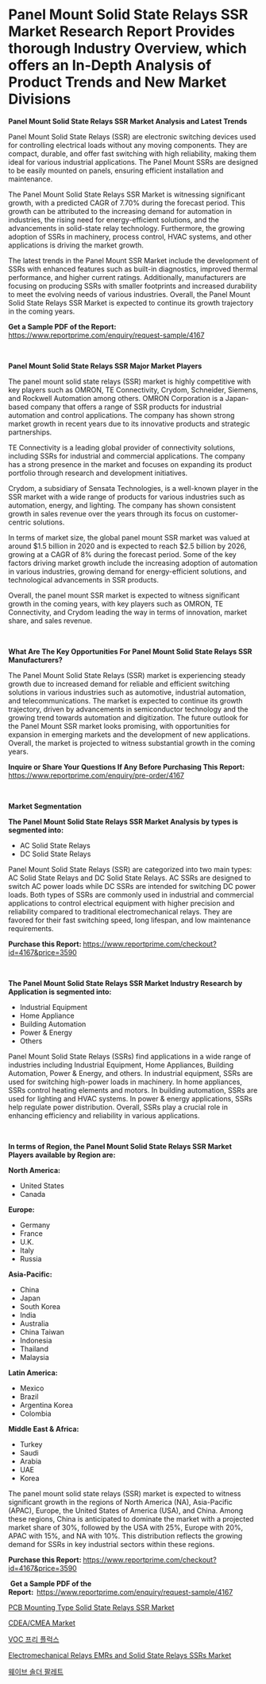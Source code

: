 <p><h1>Panel Mount Solid State Relays SSR Market Research Report Provides thorough Industry Overview, which offers an In-Depth Analysis of Product Trends and New Market Divisions</h1></p><p><strong>Panel Mount Solid State Relays SSR Market Analysis and Latest Trends</strong></p>
<p><p>Panel Mount Solid State Relays (SSR) are electronic switching devices used for controlling electrical loads without any moving components. They are compact, durable, and offer fast switching with high reliability, making them ideal for various industrial applications. The Panel Mount SSRs are designed to be easily mounted on panels, ensuring efficient installation and maintenance.</p><p>The Panel Mount Solid State Relays SSR Market is witnessing significant growth, with a predicted CAGR of 7.70% during the forecast period. This growth can be attributed to the increasing demand for automation in industries, the rising need for energy-efficient solutions, and the advancements in solid-state relay technology. Furthermore, the growing adoption of SSRs in machinery, process control, HVAC systems, and other applications is driving the market growth.</p><p>The latest trends in the Panel Mount SSR Market include the development of SSRs with enhanced features such as built-in diagnostics, improved thermal performance, and higher current ratings. Additionally, manufacturers are focusing on producing SSRs with smaller footprints and increased durability to meet the evolving needs of various industries. Overall, the Panel Mount Solid State Relays SSR Market is expected to continue its growth trajectory in the coming years.</p></p>
<p><strong>Get a Sample PDF of the Report:&nbsp;</strong> <a href="https://www.reportprime.com/enquiry/request-sample/4167">https://www.reportprime.com/enquiry/request-sample/4167</a></p>
<p>&nbsp;</p>
<p><strong>Panel Mount Solid State Relays SSR Major Market Players</strong></p>
<p><p>The panel mount solid state relays (SSR) market is highly competitive with key players such as OMRON, TE Connectivity, Crydom, Schneider, Siemens, and Rockwell Automation among others. OMRON Corporation is a Japan-based company that offers a range of SSR products for industrial automation and control applications. The company has shown strong market growth in recent years due to its innovative products and strategic partnerships.</p><p>TE Connectivity is a leading global provider of connectivity solutions, including SSRs for industrial and commercial applications. The company has a strong presence in the market and focuses on expanding its product portfolio through research and development initiatives.</p><p>Crydom, a subsidiary of Sensata Technologies, is a well-known player in the SSR market with a wide range of products for various industries such as automation, energy, and lighting. The company has shown consistent growth in sales revenue over the years through its focus on customer-centric solutions.</p><p>In terms of market size, the global panel mount SSR market was valued at around $1.5 billion in 2020 and is expected to reach $2.5 billion by 2026, growing at a CAGR of 8% during the forecast period. Some of the key factors driving market growth include the increasing adoption of automation in various industries, growing demand for energy-efficient solutions, and technological advancements in SSR products.</p><p>Overall, the panel mount SSR market is expected to witness significant growth in the coming years, with key players such as OMRON, TE Connectivity, and Crydom leading the way in terms of innovation, market share, and sales revenue.</p></p>
<p>&nbsp;</p>
<p><strong>What Are The Key Opportunities For Panel Mount Solid State Relays SSR Manufacturers?</strong></p>
<p><p>The Panel Mount Solid State Relays (SSR) market is experiencing steady growth due to increased demand for reliable and efficient switching solutions in various industries such as automotive, industrial automation, and telecommunications. The market is expected to continue its growth trajectory, driven by advancements in semiconductor technology and the growing trend towards automation and digitization. The future outlook for the Panel Mount SSR market looks promising, with opportunities for expansion in emerging markets and the development of new applications. Overall, the market is projected to witness substantial growth in the coming years.</p></p>
<p><strong>Inquire or Share Your Questions If Any Before Purchasing This Report:</strong> <a href="https://www.reportprime.com/enquiry/pre-order/4167">https://www.reportprime.com/enquiry/pre-order/4167</a></p>
<p>&nbsp;</p>
<p><strong>Market Segmentation</strong></p>
<p><strong>The Panel Mount Solid State Relays SSR Market Analysis by types is segmented into:</strong></p>
<p><ul><li>AC Solid State Relays</li><li>DC Solid State Relays</li></ul></p>
<p><p>Panel Mount Solid State Relays (SSR) are categorized into two main types: AC Solid State Relays and DC Solid State Relays. AC SSRs are designed to switch AC power loads while DC SSRs are intended for switching DC power loads. Both types of SSRs are commonly used in industrial and commercial applications to control electrical equipment with higher precision and reliability compared to traditional electromechanical relays. They are favored for their fast switching speed, long lifespan, and low maintenance requirements.</p></p>
<p><strong>Purchase this Report:&nbsp;</strong><a href="https://www.reportprime.com/checkout?id=4167&price=3590">https://www.reportprime.com/checkout?id=4167&price=3590</a></p>
<p>&nbsp;</p>
<p><strong>The Panel Mount Solid State Relays SSR Market Industry Research by Application is segmented into:</strong></p>
<p><ul><li>Industrial Equipment</li><li>Home Appliance</li><li>Building Automation</li><li>Power & Energy</li><li>Others</li></ul></p>
<p><p>Panel Mount Solid State Relays (SSRs) find applications in a wide range of industries including Industrial Equipment, Home Appliances, Building Automation, Power & Energy, and others. In industrial equipment, SSRs are used for switching high-power loads in machinery. In home appliances, SSRs control heating elements and motors. In building automation, SSRs are used for lighting and HVAC systems. In power & energy applications, SSRs help regulate power distribution. Overall, SSRs play a crucial role in enhancing efficiency and reliability in various applications.</p></p>
<p>&nbsp;</p>
<p><strong>In terms of Region, the Panel Mount Solid State Relays SSR Market Players available by Region are:</strong></p>
<p>
    <p> <strong> North America: </strong>
        <ul>
            <li>United States</li>
            <li>Canada</li>
        </ul>
        </p> 
    <p> <strong> Europe: </strong>
        <ul>
            <li>Germany</li>
            <li>France</li>
            <li>U.K.</li>
            <li>Italy</li>
            <li>Russia</li>
        </ul>
        </p> 
    <p> <strong> Asia-Pacific: </strong>
        <ul>
            <li>China</li>
            <li>Japan</li>
            <li>South Korea</li>
            <li>India</li>
            <li>Australia</li>
            <li>China Taiwan</li>
            <li>Indonesia</li>
            <li>Thailand</li>
            <li>Malaysia</li>
        </ul>
        </p> 
    <p> <strong> Latin America: </strong>
        <ul>
            <li>Mexico</li>
            <li>Brazil</li>
            <li>Argentina Korea</li>
            <li>Colombia</li>
        </ul>
        </p> 
    <p> <strong> Middle East & Africa: </strong>
        <ul>
            <li>Turkey</li>
            <li>Saudi</li>
            <li>Arabia</li>
            <li>UAE</li>
            <li>Korea</li>
        </ul>
    </p>
    </p>
<p><p>The panel mount solid state relays (SSR) market is expected to witness significant growth in the regions of North America (NA), Asia-Pacific (APAC), Europe, the United States of America (USA), and China. Among these regions, China is anticipated to dominate the market with a projected market share of 30%, followed by the USA with 25%, Europe with 20%, APAC with 15%, and NA with 10%. This distribution reflects the growing demand for SSRs in key industrial sectors within these regions.</p></p>
<p><strong>Purchase this Report: </strong><a href="https://www.reportprime.com/checkout?id=4167&price=3590">https://www.reportprime.com/checkout?id=4167&price=3590</a></p>
<p>&nbsp;<strong>Get a Sample PDF of the Report:&nbsp;&nbsp;</strong><a href="https://www.reportprime.com/enquiry/request-sample/4167">https://www.reportprime.com/enquiry/request-sample/4167</a></p>
<p><strong></strong></p>
<p><p><a href="https://github.com/ruddyyedelwadw/Market-Research-Report-List-1/blob/main/pcb-mounting-type-solid-state-relays-ssr-market.md">PCB Mounting Type Solid State Relays SSR Market</a></p><p><a href="https://www.linkedin.com/pulse/cdeacmea-market-research-report-provides-thorough-industry-overview-q5ope?trackingId=LgHS%2BBAUMnRV4NqOOPyXiQ%3D%3D">CDEA/CMEA Market</a></p><p><a href="https://github.com/mpodehpw07370073/Market-Research-Report-List-1/blob/main/399165713945.md">VOC 프리 플럭스</a></p><p><a href="https://github.com/jaidynmorantestelletmjzya/Market-Research-Report-List-2/blob/main/electromechanical-relays-emrs-and-solid-state-relays-ssrs-market.md">Electromechanical Relays EMRs and Solid State Relays SSRs Market</a></p><p><a href="https://github.com/TobyKub4685/Market-Research-Report-List-1/blob/main/868943113946.md">웨이브 솔더 팔레트</a></p></p>